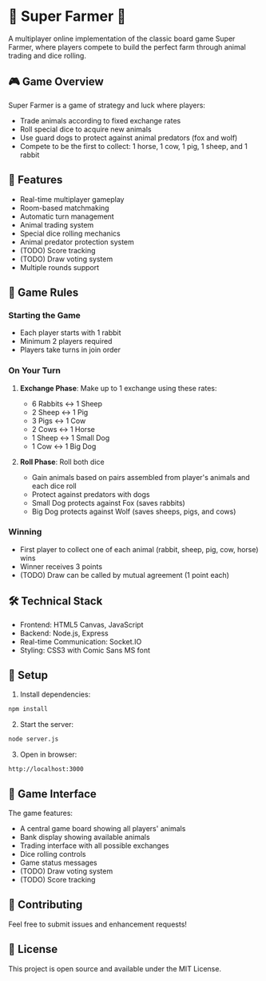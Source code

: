# 🌾 Super Farmer 🐑

A multiplayer online implementation of the classic board game Super Farmer, where players compete to build the perfect farm through animal trading and dice rolling.

## 🎮 Game Overview

Super Farmer is a game of strategy and luck where players:
- Trade animals according to fixed exchange rates
- Roll special dice to acquire new animals
- Use guard dogs to protect against animal predators (fox and wolf)
- Compete to be the first to collect: 1 horse, 1 cow, 1 pig, 1 sheep, and 1 rabbit

## 🚀 Features

- Real-time multiplayer gameplay
- Room-based matchmaking
- Automatic turn management
- Animal trading system
- Special dice rolling mechanics
- Animal predator protection system
- (TODO) Score tracking
- (TODO) Draw voting system
- Multiple rounds support

## 🎲 Game Rules

### Starting the Game
- Each player starts with 1 rabbit
- Minimum 2 players required
- Players take turns in join order

### On Your Turn
1. **Exchange Phase**: Make up to 1 exchange using these rates:
   - 6 Rabbits ↔ 1 Sheep
   - 2 Sheep ↔ 1 Pig
   - 3 Pigs ↔ 1 Cow
   - 2 Cows ↔ 1 Horse
   - 1 Sheep ↔ 1 Small Dog
   - 1 Cow ↔ 1 Big Dog

2. **Roll Phase**: Roll both dice
   - Gain animals based on pairs assembled from player's animals and each dice roll
   - Protect against predators with dogs
   - Small Dog protects against Fox (saves rabbits)
   - Big Dog protects against Wolf (saves sheeps, pigs, and cows)

### Winning
- First player to collect one of each animal (rabbit, sheep, pig, cow, horse) wins
- Winner receives 3 points
- (TODO) Draw can be called by mutual agreement (1 point each)

## 🛠️ Technical Stack

- Frontend: HTML5 Canvas, JavaScript
- Backend: Node.js, Express
- Real-time Communication: Socket.IO
- Styling: CSS3 with Comic Sans MS font

## 🔧 Setup

1. Install dependencies:
```bash
npm install
```

2. Start the server:
```bash
node server.js
```

3. Open in browser:
```
http://localhost:3000
```

## 🎨 Game Interface

The game features:
- A central game board showing all players' animals
- Bank display showing available animals
- Trading interface with all possible exchanges
- Dice rolling controls
- Game status messages
- (TODO) Draw voting system
- (TODO) Score tracking

## 🤝 Contributing

Feel free to submit issues and enhancement requests!

## 📜 License

This project is open source and available under the MIT License.
